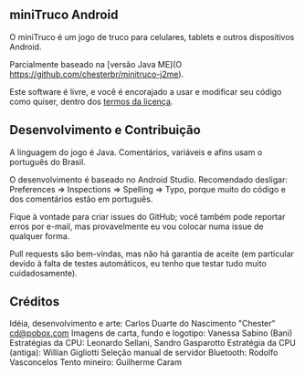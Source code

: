 miniTruco Android
-----------------

O miniTruco é um jogo de truco para celulares, tablets e outros dispositivos Android.

Parcialmente baseado na [versão Java ME](O https://github.com/chesterbr/minitruco-j2me). 

Este software é livre, e você é encorajado a usar e modificar seu código como quiser, dentro dos [termos da licença](LICENSE).


Desenvolvimento e Contribuição
------------------------------

A linguagem do jogo é Java. Comentários, variáveis e afins usam o português do Brasil.

O desenvolvimento é baseado no Android Studio. Recomendado desligar: Preferences => Inspections => Spelling => Typo, porque muito do código e dos comentários estão em português.

Fique à vontade para criar issues do GitHub; você também pode reportar erros por e-mail, mas provavelmente eu vou colocar numa issue de qualquer forma.

Pull requests são bem-vindas, mas não há garantia de aceite (em particular devido à falta de testes automáticos, eu tenho que testar tudo muito cuidadosamente).

Créditos
--------

Idéia, desenvolvimento e arte: Carlos Duarte do Nascimento "Chester" <cd@pobox.com>
Imagens de carta, fundo e logotipo: Vanessa Sabino (Bani)
Estratégias da CPU: Leonardo Sellani, Sandro Gasparotto
Estratégia da CPU (antiga): Willian Gigliotti
Seleção manual de servidor Bluetooth: Rodolfo Vasconcelos
Tento mineiro: Guilherme Caram

